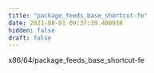 ```yaml
---
title: "package_feeds_base_shortcut-fe"
date: 2021-08-01 09:37:39.400938
hidden: false
draft: false
---
```


x86/64/package_feeds_base_shortcut-fe

